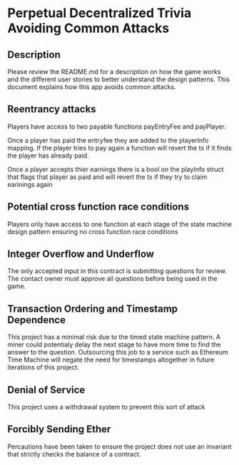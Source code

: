 # Perpetual Decentralized Trivia Avoiding Common Attacks

## Description
Please review the README.md for a description on how the game works and the different user stories to better understand the design patterns. This document explains how this app avoids common attacks.

## Reentrancy attacks
Players have access to two payable functions payEntryFee and payPlayer. 

Once a player has paid the entryfee they are added to the playerInfo mapping. If the player tries to pay again a function will revert the tx if it finds the player has already paid.

Once a player accepts thier earnings there is a bool on the playInfo struct that flags that player as paid and will revert the tx if they try to claim earinings again

## Potential cross function race conditions
Players only have access to one function at each stage of the state machine design pattern ensuring no cross function race conditions

## Integer Overflow and Underflow
The only accepted input in this contract is submitting questions for review. The contact owner must approve all questions before being used in the game.

## Transaction Ordering and Timestamp Dependence
This project has a minimal risk due to the timed state machine pattern. A miner could potentialy delay the next stage to have more time to find the answer to the question. Outsourcing this job to a service such as Ethereum Time Machine will negate the need for timestamps altogether in future iterations of this project.

## Denial of Service
This project uses a withdrawal system to prevent this sort of attack

## Forcibly Sending Ether
Percautions have been taken to ensure the project does not use an invariant that strictly checks the balance of a contract.